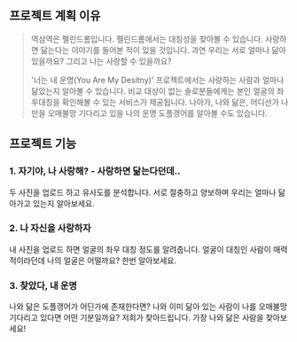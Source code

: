 ## 프로젝트 계획 이유
> 역삼역은 펠린드롬입니다. 펠린드롬에서는 대칭성을 찾아볼 수 있습니다. 사랑하면 닮는다는 이야기를 들어본 적이 있을 것입니다. 과연 우리는 서로 얼마나 닮아있을까요? 그리고 나는 사랑할 수 있을까요?
> 
> '너는 내 운명(You Are My Desitny)' 프로젝트에서는 사랑하는 사람과 얼마나 닮았는지 알아볼 수 있습니다. 비교 대상이 없는 솔로분들에게는 본인 얼굴의 좌우대칭을 확인해볼 수 있는 서비스가 제공됩니다. 나아가, 나와 닮은, 어디선가 나만을 오매불망 기다리고 있을 나의 운명 도플갱어를 알아볼 수도 있습니다.

## 프로젝트 기능
### 1. 자기야, 나 사랑해? - 사랑하면 닮는다던데..
두 사진을 업로드 하고 유사도를 분석합니다. 서로 절충하고 양보하며 우리는 얼마나 닮아가고 있는지 알아보세요.

### 2. 나 자신을 사랑하자
내 사진을 업로드 하면 얼굴의 좌우 대칭 정도를 알려줍니다. 얼굴이 대칭인 사람이 매력적이라던데 나의 얼굴은 어떨까요? 한번 알아보세요.

### 3. 찾았다, 내 운명
나와 닮은 도플갱어가 어딘가에 존재한다면? 나와 이미 닮아 있는 사람이 나를 오매불망 기다리고 있다면 어떤 기분일까요? 저희가 찾아드립니다. 가장 나와 닮은 사람을 찾아보세요! 
